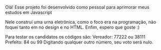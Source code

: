 Olá! Esse projeto foi desenvolvido como pessoal para aprimorar meus estudos em Javascript

Nele construí uma urna eletrônica, como o foco era na programação, não foquei tanto em no design e no HTML. Enfim, espero que goste :)

Para testar os candidatos os códigos são:
Vereador: 77222 ou 38111
Prefeito: 84 ou 99
Digitando qualquer outro número, seu voto será nulo. 